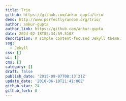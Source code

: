 ```yaml
---
title: Trio
github: https://github.com/ankur-gupta/trio
demo: http://www.perfectlyrandom.org/trio/
author: ankur-gupta
author_link: https://github.com/ankur-gupta
date: 2024-02-18T05:34:59.510Z
description: A simple content-focused Jekyll theme.
ssg:
  - Jekyll
css: []
ui: []
cms: []
category: []
draft: false
publish_date: '2015-09-07T08:13:21Z'
update_date: '2018-06-18T21:41:06Z'
github_star: 24
github_fork: 8
---
```

